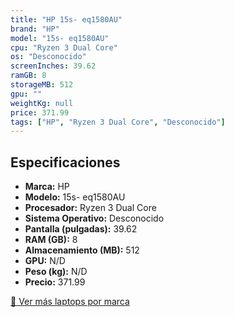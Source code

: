 ```yaml
---
title: "HP 15s- eq1580AU"
brand: "HP"
model: "15s- eq1580AU"
cpu: "Ryzen 3 Dual Core"
os: "Desconocido"
screenInches: 39.62
ramGB: 8
storageMB: 512
gpu: ""
weightKg: null
price: 371.99
tags: ["HP", "Ryzen 3 Dual Core", "Desconocido"]
---
```

## Especificaciones

- **Marca:** HP
- **Modelo:** 15s- eq1580AU
- **Procesador:** Ryzen 3 Dual Core
- **Sistema Operativo:** Desconocido
- **Pantalla (pulgadas):** 39.62
- **RAM (GB):** 8
- **Almacenamiento (MB):** 512
- **GPU:** N/D
- **Peso (kg):** N/D
- **Precio:** 371.99

[:rocket: Ver más laptops por marca](/brand/hp)
